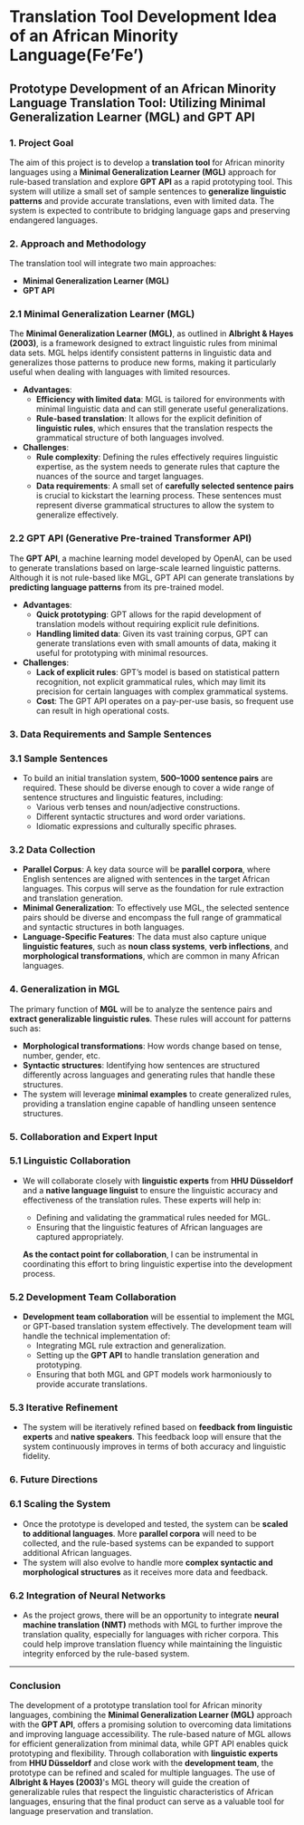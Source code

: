 # Translation Tool Development Idea of an African Minority Language(Fe’Fe’)

## Prototype Development of an African Minority Language Translation Tool: Utilizing Minimal Generalization Learner (MGL) and GPT API

### 1. **Project Goal**

The aim of this project is to develop a **translation tool** for African minority languages using a **Minimal Generalization Learner (MGL)** approach for rule-based translation and explore **GPT API** as a rapid prototyping tool. This system will utilize a small set of sample sentences to **generalize linguistic patterns** and provide accurate translations, even with limited data. The system is expected to contribute to bridging language gaps and preserving endangered languages.

### 2. **Approach and Methodology**

The translation tool will integrate two main approaches:

- **Minimal Generalization Learner (MGL)**
- **GPT API**

### 2.1 **Minimal Generalization Learner (MGL)**

The **Minimal Generalization Learner (MGL)**, as outlined in **Albright & Hayes (2003)**, is a framework designed to extract linguistic rules from minimal data sets. MGL helps identify consistent patterns in linguistic data and generalizes those patterns to produce new forms, making it particularly useful when dealing with languages with limited resources.

- **Advantages**:
    - **Efficiency with limited data**: MGL is tailored for environments with minimal linguistic data and can still generate useful generalizations.
    - **Rule-based translation**: It allows for the explicit definition of **linguistic rules**, which ensures that the translation respects the grammatical structure of both languages involved.
- **Challenges**:
    - **Rule complexity**: Defining the rules effectively requires linguistic expertise, as the system needs to generate rules that capture the nuances of the source and target languages.
    - **Data requirements**: A small set of **carefully selected sentence pairs** is crucial to kickstart the learning process. These sentences must represent diverse grammatical structures to allow the system to generalize effectively.

### 2.2 **GPT API (Generative Pre-trained Transformer API)**

The **GPT API**, a machine learning model developed by OpenAI, can be used to generate translations based on large-scale learned linguistic patterns. Although it is not rule-based like MGL, GPT API can generate translations by **predicting language patterns** from its pre-trained model.

- **Advantages**:
    - **Quick prototyping**: GPT allows for the rapid development of translation models without requiring explicit rule definitions.
    - **Handling limited data**: Given its vast training corpus, GPT can generate translations even with small amounts of data, making it useful for prototyping with minimal resources.
- **Challenges**:
    - **Lack of explicit rules**: GPT’s model is based on statistical pattern recognition, not explicit grammatical rules, which may limit its precision for certain languages with complex grammatical systems.
    - **Cost**: The GPT API operates on a pay-per-use basis, so frequent use can result in high operational costs.

### 3. **Data Requirements and Sample Sentences**

### 3.1 **Sample Sentences**

- To build an initial translation system, **500–1000 sentence pairs** are required. These should be diverse enough to cover a wide range of sentence structures and linguistic features, including:
    - Various verb tenses and noun/adjective constructions.
    - Different syntactic structures and word order variations.
    - Idiomatic expressions and culturally specific phrases.

### 3.2 **Data Collection**

- **Parallel Corpus**: A key data source will be **parallel corpora**, where English sentences are aligned with sentences in the target African languages. This corpus will serve as the foundation for rule extraction and translation generation.
- **Minimal Generalization**: To effectively use MGL, the selected sentence pairs should be diverse and encompass the full range of grammatical and syntactic structures in both languages.
- **Language-Specific Features**: The data must also capture unique **linguistic features**, such as **noun class systems**, **verb inflections**, and **morphological transformations**, which are common in many African languages.

### 4. **Generalization in MGL**

The primary function of **MGL** will be to analyze the sentence pairs and **extract generalizable linguistic rules**. These rules will account for patterns such as:

- **Morphological transformations**: How words change based on tense, number, gender, etc.
- **Syntactic structures**: Identifying how sentences are structured differently across languages and generating rules that handle these structures.
- The system will leverage **minimal examples** to create generalized rules, providing a translation engine capable of handling unseen sentence structures.

### 5. **Collaboration and Expert Input**

### 5.1 **Linguistic Collaboration**

- We will collaborate closely with **linguistic experts** from **HHU Düsseldorf** and a **native language linguist** to ensure the linguistic accuracy and effectiveness of the translation rules. These experts will help in:
    - Defining and validating the grammatical rules needed for MGL.
    - Ensuring that the linguistic features of African languages are captured appropriately.
    
    **As the contact point for collaboration**, I can be instrumental in coordinating this effort to bring linguistic expertise into the development process.
    

### 5.2 **Development Team Collaboration**

- **Development team collaboration** will be essential to implement the MGL or GPT-based translation system effectively. The development team will handle the technical implementation of:
    - Integrating MGL rule extraction and generalization.
    - Setting up the **GPT API** to handle translation generation and prototyping.
    - Ensuring that both MGL and GPT models work harmoniously to provide accurate translations.

### 5.3 **Iterative Refinement**

- The system will be iteratively refined based on **feedback from linguistic experts** and **native speakers**. This feedback loop will ensure that the system continuously improves in terms of both accuracy and linguistic fidelity.

### 6. **Future Directions**

### 6.1 **Scaling the System**

- Once the prototype is developed and tested, the system can be **scaled to additional languages**. More **parallel corpora** will need to be collected, and the rule-based systems can be expanded to support additional African languages.
- The system will also evolve to handle more **complex syntactic and morphological structures** as it receives more data and feedback.

### 6.2 **Integration of Neural Networks**

- As the project grows, there will be an opportunity to integrate **neural machine translation (NMT)** methods with MGL to further improve the translation quality, especially for languages with richer corpora. This could help improve translation fluency while maintaining the linguistic integrity enforced by the rule-based system.

---

### Conclusion

The development of a prototype translation tool for African minority languages, combining the **Minimal Generalization Learner (MGL)** approach with the **GPT API**, offers a promising solution to overcoming data limitations and improving language accessibility. The rule-based nature of MGL allows for efficient generalization from minimal data, while GPT API enables quick prototyping and flexibility. Through collaboration with **linguistic experts** from **HHU Düsseldorf** and close work with the **development team**, the prototype can be refined and scaled for multiple languages. The use of **Albright & Hayes (2003)**'s MGL theory will guide the creation of generalizable rules that respect the linguistic characteristics of African languages, ensuring that the final product can serve as a valuable tool for language preservation and translation.
